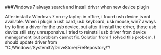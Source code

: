 ###Windows 7 always search and install driver when new device plugin

After install a Windows 7 on my laptop in office, i found usb device is not available. When i plugin a usb card, usb keyboard, usb mouse, win7 always try to find a driver for the usb device, but after it install the driver, those usb device still stay unresponsive.
I tried to reinstall usb driver from device management, but problem cannot fix.
Solution from [1] solved this problem.
I should update driver from "C:/Windows/System32/DriveStore/FileRepository/"!

  [1]: https://zhidao.baidu.com/question/2201634654402367228.html

